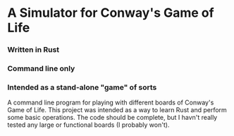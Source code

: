 # A Simulator for Conway's Game of Life
### Written in Rust
### Command line only
### Intended as a stand-alone "game" of sorts

A command line program for playing with different boards of Conway's Game of Life. 
This project was intended as a way to learn Rust and perform some basic operations. 
The code should be complete, but I havn't really tested any large or functional boards (I probably won't).
